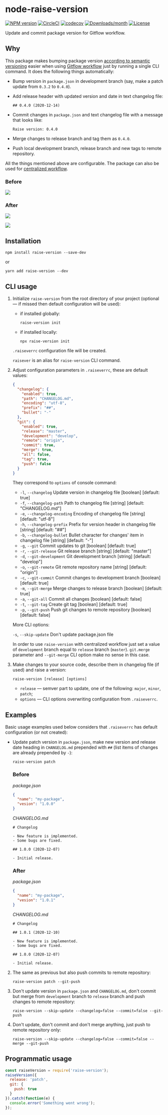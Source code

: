 # node-raise-version

[![NPM version](https://img.shields.io/npm/v/raise-version.svg)](https://www.npmjs.com/package/raise-version)
[![CircleCI](https://circleci.com/gh/ezze/node-raise-version.svg?style=shield)](https://circleci.com/gh/ezze/node-raise-version)
[![codecov](https://codecov.io/gh/ezze/node-raise-version/branch/develop/graph/badge.svg?token=I0ZRW8OP7L)](https://codecov.io/gh/ezze/node-raise-version)
[![Downloads/month](https://img.shields.io/npm/dm/raise-version.svg)](https://www.npmjs.com/package/raise-version)
[![License](https://img.shields.io/github/license/mashape/apistatus.svg)](LICENSE.md)

Update and commit package version for Gitflow workflow.

## Why

This package makes bumping package version [according to semantic versioning](https://semver.org/) easier when using [Gitflow workflow](https://www.atlassian.com/git/tutorials/comparing-workflows/gitflow-workflow) just by running a single CLI command. It does the following things automatically:

- Bump version in `package.json` in development branch (say, make a patch update from `0.3.2` to `0.4.0`).
- Add release header with updated version and date in text changelog file:
  
   ```text
   ## 0.4.0 (2020-12-14)
   ```
  
- Commit changes in `package.json` and text changelog file with a message that looks like:
  
   ```
   Raise version: 0.4.0
   ```

- Merge changes to release branch and tag them as `0.4.0`.
- Push local development branch, release branch and new tags to remote repository.

All the things mentioned above are configurable. The package can also be used for [centralized workflow](https://www.atlassian.com/git/tutorials/comparing-workflows#centralized-workflow).

### Before

![](img/before.png)

### After

![](img/after.png)

![](img/changes.png)

## Installation

```
npm install raise-version --save-dev
```

or

```
yarn add raise-version --dev
```
   
## CLI usage

1. Initialize `raise-version` from the root directory of your project (optional — if missed then default configuration will be used):

   - if installed globally:

      ```
      raise-version init
      ```
            
   - if installed locally:
    
      ```
      npx raise-version init
      ```
      
   `.raiseverrc` configuration file will be created.
 
   `raisever` is an alias for `raise-version` CLI command.
    
2. Adjust configuration parameters in `.raiseverrc`, these are default values:

   ```json
   {
     "changelog": {
       "enabled": true,
       "path": "CHANGELOG.md",
       "encoding": "utf-8",
       "prefix": "##",
       "bullet": "-"
     },
     "git": {
       "enabled": true,
       "release": "master",
       "development": "develop",
       "remote": "origin",
       "commit": true,
       "merge": true,
       "all": false,
       "tag": true,
       "push": false
     }
   }
   ```

   They correspond to `options` of console command:

   - `-l`, `--changelog`           Update version in changelog file  [boolean] [default: true]
   - `-f`, `--changelog-path`      Path to changelog file  [string] [default: "CHANGELOG.md"]
   - `-e`, `--changelog-encoding`  Encoding of changelog file  [string] [default: "utf-8"]
   - `-h`, `--changelog-prefix`    Prefix for version header in changelog file  [string] [default: "##"]
   - `-b`, `--changelog-bullet`    Bullet character for changes' item in changelog file  [string] [default: "-"]
   - `-g`, `--git`                 Commit updates to git  [boolean] [default: true]
   - `-r`, `--git-release`         Git release branch  [string] [default: "master"]
   - `-d`, `--git-development`     Git development branch  [string] [default: "develop"]
   - `-o`, `--git-remote`          Git remote repository name  [string] [default: "origin"]
   - `-c`, `--git-commit`          Commit changes to development branch  [boolean] [default: true]
   - `-m`, `--git-merge`           Merge changes to release branch  [boolean] [default: true]
   - `-a`, `--git-all`             Commit all changes  [boolean] [default: false]
   - `-t`, `--git-tag`             Create git tag  [boolean] [default: true]
   - `-p`, `--git-push`            Push git changes to remote repository  [boolean] [default: false]
   
   More CLI options:

   `-s`, `--skip-update`           Don't update package.json file

   In order to use `raise-version` with centralized workflow just set a value of `development` branch equal to `release` branch (`master`). `git.merge` parameter and  `--git-merge` CLI option make no sense in this case.

3. Make changes to your source code, describe them in changelog file (if used) and raise a version:

   ```
   raise-version [release] [options]
   ```

   - `release` — semver part to update, one of the following: `major`, `minor`, `patch`;
   - `options` — CLI options overwriting configuration from `.raiseverrc`.

## Examples

Basic usage examples used below considers that `.raiseverrc` has default configuration (or not created):

- Update patch version in `package.json`, make new version and release date heading in `CHANGELOG.md` prepended with `##` (list items of changes are already prepended by `-`):

   ```
   raise-version patch
   ```

   ### Before
   
   *package.json*

   ```json
   {
     "name": "my-package",
     "vesion": "1.0.0"
   }
   ```

   *CHANGELOG.md*
   
   ```text
   # Changelog
  
   - New feature is implemented.
   - Some bugs are fixed.
   
   ## 1.0.0 (2020-12-07)
  
   - Initial release.
   ```
  
   ### After

   *package.json*
  
   ```json
   {
     "name": "my-package",
     "vesion": "1.0.1"
   }
   ```
  
   *CHANGELOG.md*

   ```text
   # Changelog
  
   ## 1.0.1 (2020-12-10)
  
   - New feature is implemented.
   - Some bugs are fixed.
   
   ## 1.0.0 (2020-12-07)
  
   - Initial release.
   ```
   
2. The same as previous but also push commits to remote repository:
    
   ```
   raise-version patch --git-push
   ```
   
3. Don't update version in `package.json` and `CHANGELOG.md`, don't commit but merge from `development` branch to `release` branch and push changes to remote repository:

   ```
   raise-version --skip-update --changelog=false --commit=false --git-push
   ```

4. Don't update, don't commit and don't merge anything, just push to remote repository only:

   ```
   raise-version --skip-update --changelog=false --commit=false --merge --git-push
   ```
    
## Programmatic usage

```javascript
const raiseVersion = require('raise-version');
raiseVersion({
  release: 'patch',
  git: {
    push: true
  }
}).catch(function(e) {
  console.error('Something went wrong');
});
```
